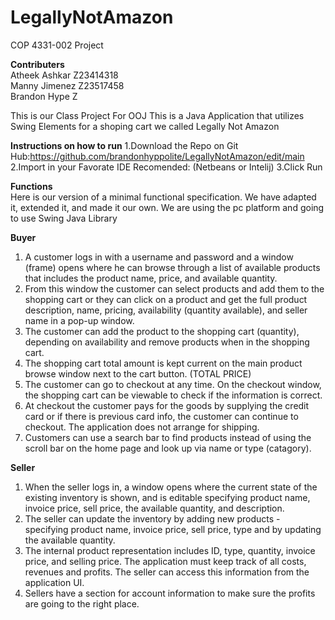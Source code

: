 # LegallyNotAmazon 
COP 4331-002 Project

<b>Contributers</b> 
<br>Atheek Ashkar Z23414318
<br>Manny Jimenez Z23517458
<br>Brandon Hype Z

 This is our Class Project For OOJ This is a Java Application that utilizes Swing Elements for a shoping cart we called Legally Not Amazon

<b>Instructions on how to run</b> 
1.Download the Repo on Git Hub:https://github.com/brandonhyppolite/LegallyNotAmazon/edit/main
2.Import in your Favorate IDE Recomended: (Netbeans or Intelij)
3.Click Run 

<b>Functions</b>
 <br>Here is our version of a minimal functional specification. We have adapted it, extended it, and made it our own. We are using the pc platform and going to use Swing Java Library

<b>Buyer</b>
<ol>
<li>A customer logs in with a username and password and a window (frame) opens where he can browse through a list of available products that includes the product name, price, and available quantity.</li>
<li>From this window the customer can select products and add them to the shopping cart or they can click on a product and get the full product description, name, pricing, availability (quantity available), and seller name in a pop-up window. </li>
<li>The customer can add the product to the shopping cart (quantity), depending on availability and remove products when in the shopping cart.</li>
<li>The shopping cart total amount is kept current on the main product browse window next to the cart button. (TOTAL PRICE) </li>
<li>The customer can go to checkout at any time. On the checkout window, the shopping cart can be viewable to check if the information is correct. </li>
<li>At checkout the customer pays for the goods by supplying the credit card or if there is previous card info, the customer can continue to checkout. The application does not arrange for shipping. </li>
<li>Customers can use a search bar to find products instead of using the scroll bar on the home page and look up via name or type (catagory). </li>
</ol>

<b>Seller</b>
<ol>
<li>When the seller logs in, a window opens where the current state of the existing inventory is shown, and is editable specifying product name, invoice price, sell price, the available quantity, and description. </li>
<li>The seller can update the inventory by adding new products - specifying product name, invoice price, sell price, type and by updating the available quantity. </li>
<li>The internal product representation includes ID, type, quantity, invoice price, and selling price. The application must keep track of all costs, revenues and profits. The seller can access this information from the application UI.</li>
<li>Sellers have a section for account information to make sure the profits are going to the right place. </li>
</ol>



